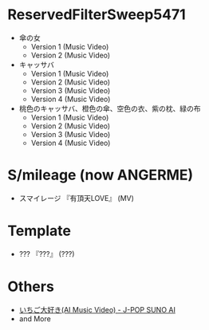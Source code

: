 # ReservedFilterSweep5471
* 傘の女
  * Version 1 (Music Video)
  * Version 2 (Music Video)
* キャッサバ
  * Version 1 (Music Video)
  * Version 2 (Music Video)
  * Version 3 (Music Video)
  * Version 4 (Music Video)
* 桃色のキャッサバ、橙色の傘、空色の衣、紫の枕、緑の布
  * Version 1 (Music Video)
  * Version 2 (Music Video)
  * Version 3 (Music Video)
  * Version 4 (Music Video)
# S/mileage (now ANGERME)
* スマイレージ 『有頂天LOVE』 (MV)
# Template
* ??? 『???』 (???)
# Others
* [いちご大好き(AI Music Video) - J-POP SUNO AI](https://www.youtube.com/watch?v=6QrJNHNd4DA)
* and More
